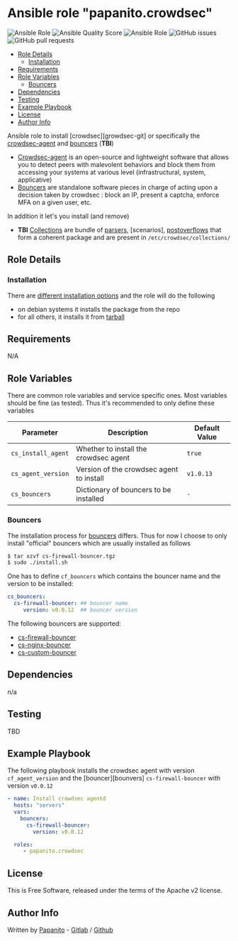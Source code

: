 # Ansible role "papanito.crowdsec" <!-- omit in toc -->

![Ansible Role](https://img.shields.io/ansible/role/46965) ![Ansible Quality Score](https://img.shields.io/ansible/quality/46965) ![Ansible Role](https://img.shields.io/ansible/role/d/46965) ![GitHub issues](https://img.shields.io/github/issues/papanito/ansible-role-crowdsec) ![GitHub pull requests](https://img.shields.io/github/issues-pr/papanito/ansible-role-crowdsec)

- [Role Details](#role-details)
  - [Installation](#installation)
- [Requirements](#requirements)
- [Role Variables](#role-variables)
  - [Bouncers](#bouncers)
- [Dependencies](#dependencies)
- [Testing](#testing)
- [Example Playbook](#example-playbook)
- [License](#license)
- [Author Info](#author-info)

Ansible role to install [crowdsec][growdsec-git] or specifically the [crowdsec-agent][crowdsec-git] and [bouncers][crowdsec-hub] (**TBI**)

- [Crowdsec-agent][crowdsec-git] is an open-source and lightweight software that allows you to detect peers with malevolent behaviors and block them from accessing your systems at various level (infrastructural, system, applicative)
- [Bouncers][bouncers] are standalone software pieces in charge of acting upon a decision taken by crowdsec : block an IP, present a captcha, enforce MFA on a given user, etc.

In addition it let's you install (and remove)

- **TBI** [Collections][collections] are bundle of [parsers], [scenarios], [postoverflows] that form a coherent package and are present in `/etc/crowdsec/collections/`

## Role Details

### Installation

There are [different installation options][installation] and the role will do the following

- on debian systems it installs the package from the repo
- for all others, it installs it from [tarball](https://doc.crowdsec.net/Crowdsec/v1/getting_started/installation/#using-the-unattended-wizard)

## Requirements

N/A

## Role Variables

There are common role variables and service specific ones. Most variables should be fine (as tested). Thus it's recommended to only define these variables

|Parameter|Description|Default Value|
|---------|-----------|-------------|
|`cs_install_agent`|Whether to install the crowdsec agent|`true`|
|`cs_agent_version`|Version of the crowdsec agent to install|`v1.0.13`|
|`cs_bouncers`|Dictionary of bouncers to be installed|`-`|

### Bouncers

The installation process for [bouncers] differs. Thus for now I choose to only install "official" bouncers which are usually installed as follows

```bash
$ tar xzvf cs-firewall-bouncer.tgz
$ sudo ./install.sh
```

One has to define `cf_bouncers` which contains the bouncer name and the version to be installed:

```yaml
cs_bouncers:
  cs-firewall-bouncer: ## bouncer name
     version: v0.0.12  ## bouncer version
```

The following bouncers are supported:

- [cs-firewall-bouncer](https://hub.crowdsec.net/author/crowdsecurity/bouncers/cs-firewall-bouncer)
- [cs-nginx-bouncer](https://hub.crowdsec.net/author/crowdsecurity/bouncers/cs-nginx-bouncer)
- [cs-custom-bouncer](https://hub.crowdsec.net/author/crowdsecurity/bouncers/cs-custom-bouncer)


## Dependencies

n/a

## Testing

TBD

## Example Playbook

The following playbook installs the crowdsec agent with version `cf_agent_version` and the [bouncer][bounvers] `cs-firewall-bouncer` with version `v0.0.12`

```yml
- name: Install crowdsec agentd
  hosts: "servers"
  vars:
    bouncers:
      cs-firewall-bouncer:
        version: v0.0.12

  roles:
     - papanito.crowdsec
```

## License

This is Free Software, released under the terms of the Apache v2 license.

## Author Info

Written by [Papanito](https://wyssmann.com) - [Gitlab](https://gitlab.com/papanito) / [Github](https://github.com/papanito)


[crowdsec-doc]: https://doc.crowdsec.net/
[crowdsec-git]: https://github.com/crowdsecurity/crowdsec
[crowdsec-hub]: https://hub.crowdsec.net/
[installation]: https://doc.crowdsec.net/Crowdsec/v1/getting_started/installation/#
[csli alerts]: https://docs.crowdsec.net/Crowdsec/v1/cscli/cscli_alerts/
[bouncers]: https://docs.crowdsec.net/Crowdsec/v1/bouncers/
[cscli bouncers]: https://docs.crowdsec.net/Crowdsec/v1/cscli/cscli_bouncers/
[collections]: https://docs.crowdsec.net/v1.X/docs/references/collections/
[cscli collections]: https://docs.crowdsec.net/Crowdsec/v1/cscli/cscli_collections/
[parsers]: https://docs.crowdsec.net/v0.3.X/docs/references/parsers/
[cscli parsers]: https://docs.crowdsec.net/Crowdsec/v1/cscli/cscli_parsers/
[decisions]: https://docs.crowdsec.net/v1.X/docs/references/decisions/
[Decision object documentation]: https://pkg.go.dev/github.com/crowdsecurity/crowdsec/pkg/models#Decision
[cscli decisions]: https://docs.crowdsec.net/Crowdsec/v1/cscli/cscli_decisions/
[postoverflows]: https://docs.crowdsec.net/Crowdsec/v1/getting_started/concepts/#postoverflows
[cscli postoverflows]: https://docs.crowdsec.net/Crowdsec/v1/cscli/cscli_postoverflows/